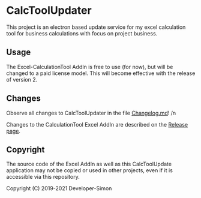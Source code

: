 # CalcToolUpdater
This project is an electron based update service for my excel calculation tool for business calculations with focus on project business.

## Usage
The Excel-CalculationTool AddIn is free to use (for now), but will be changed to a paid license model. This will become effective with the release of version 2. 

## Changes
Observe all changes to CalcToolUpdater in the file [Changelog.md](CHANGELOG.md)! /n

Changes to the CalculationTool Excel AddIn are described on the [Release page](https://github.com/Developer-Simon/CalcToolUpdater/releases/).

## Copyright
The source code of the Excel AddIn as well as this CalcToolUpdate application may not be copied or used in other projects, even if it is accessible via this repository.

Copyright (C) 2019-2021 Developer-Simon
